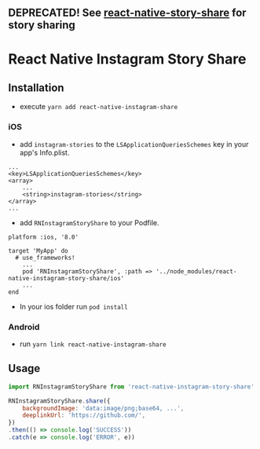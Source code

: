 ## DEPRECATED! See [react-native-story-share](https://github.com/Jobeso/react-native-story-share) for story sharing ##

# React Native Instagram Story Share #

## Installation ##


+ execute `yarn add react-native-instagram-share`

### iOS ###

+ add `instagram-stories` to the `LSApplicationQueriesSchemes` key in your app's Info.plist.

```
...
<key>LSApplicationQueriesSchemes</key>
<array>
	...
	<string>instagram-stories</string>
</array>
...
```
+ add `RNInstagramStoryShare` to your Podfile.

```
platform :ios, '8.0'

target 'MyApp' do
  # use_frameworks!
	...
	pod 'RNInstagramStoryShare', :path => '../node_modules/react-native-instagram-story-share/ios'
	...
end
```

+ In your ios folder run `pod install`

### Android ###

+ run `yarn link react-native-instagram-share`


## Usage ##

```javascript
import RNInstagramStoryShare from 'react-native-instagram-story-share'

RNInstagramStoryShare.share({
	backgroundImage: 'data:image/png;base64, ...',
	deeplinkUrl: 'https://github.com/',
})
.then(() => console.log('SUCCESS'))
.catch(e => console.log('ERROR', e))
```
